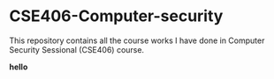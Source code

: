 # CSE406-Computer-security
This repository contains all the course works I have done in Computer Security Sessional (CSE406) course.

<strong>hello</strong>
